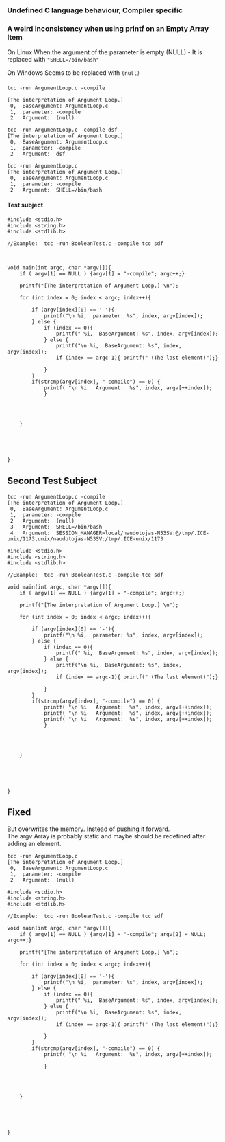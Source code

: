 ### Undefined C language behaviour, Compiler specific
### A weird inconsistency when using printf on an Empty Array Item
On Linux
When the argument of the parameter is empty (NULL) - It is replaced with `"SHELL=/bin/bash"`

On Windows
Seems to be replaced with `(null)`

####



`tcc -run ArgumentLoop.c -compile `
```
[The interpretation of Argument Loop.] 
 0,  BaseArgument: ArgumentLoop.c
 1,  parameter: -compile
 2   Argument:  (null)
```

```
tcc -run ArgumentLoop.c -compile dsf
[The interpretation of Argument Loop.] 
 0,  BaseArgument: ArgumentLoop.c
 1,  parameter: -compile
 2   Argument:  dsf
```

```
tcc -run ArgumentLoop.c 
[The interpretation of Argument Loop.] 
 0,  BaseArgument: ArgumentLoop.c
 1,  parameter: -compile
 2   Argument:  SHELL=/bin/bash
```


#### Test subject
```
#include <stdio.h>
#include <string.h>
#include <stdlib.h>

//Example:  tcc -run BooleanTest.c -compile tcc sdf



void main(int argc, char *argv[]){
	if ( argv[1] == NULL ) {argv[1] = "-compile"; argc++;}
	
	printf("[The interpretation of Argument Loop.] \n");
	
	for (int index = 0; index < argc; index++){
		
		if (argv[index][0] == '-'){ 
			printf("\n %i,  parameter: %s", index, argv[index]); 
		} else { 
			if (index == 0){
				printf(" %i,  BaseArgument: %s", index, argv[index]); 
			} else {
				printf("\n %i,  BaseArgument: %s", index, argv[index]); 
				if (index == argc-1){ printf(" (The last element)");}
				
			}
		}
		if(strcmp(argv[index], "-compile") == 0) {
			printf( "\n %i   Argument:  %s", index, argv[++index]);
			}
		

		
		
	}
	
	

	

}
```



## Second Test Subject

```
tcc -run ArgumentLoop.c -compile
[The interpretation of Argument Loop.] 
 0,  BaseArgument: ArgumentLoop.c
 1,  parameter: -compile
 2   Argument:  (null)
 3   Argument:  SHELL=/bin/bash
 4   Argument:  SESSION_MANAGER=local/naudotojas-N53SV:@/tmp/.ICE-unix/1173,unix/naudotojas-N53SV:/tmp/.ICE-unix/1173
```

```
#include <stdio.h>
#include <string.h>
#include <stdlib.h>

//Example:  tcc -run BooleanTest.c -compile tcc sdf

void main(int argc, char *argv[]){
	if ( argv[1] == NULL ) {argv[1] = "-compile"; argc++;}
	
	printf("[The interpretation of Argument Loop.] \n");
	
	for (int index = 0; index < argc; index++){
		
		if (argv[index][0] == '-'){ 
			printf("\n %i,  parameter: %s", index, argv[index]); 
		} else { 
			if (index == 0){
				printf(" %i,  BaseArgument: %s", index, argv[index]); 
			} else {
				printf("\n %i,  BaseArgument: %s", index, argv[index]); 
				if (index == argc-1){ printf(" (The last element)");}
				
			}
		}
		if(strcmp(argv[index], "-compile") == 0) {
			printf( "\n %i   Argument:  %s", index, argv[++index]);
			printf( "\n %i   Argument:  %s", index, argv[++index]);
			printf( "\n %i   Argument:  %s", index, argv[++index]);
			}
		

		
		
	}
	
	

	

}
```

## Fixed 
But overwrites the memory. Instead of pushing it forward.  
The argv Array is probably static and maybe should be redefined after adding an element.

```
tcc -run ArgumentLoop.c 
[The interpretation of Argument Loop.] 
 0,  BaseArgument: ArgumentLoop.c
 1,  parameter: -compile
 2   Argument:  (null)
```

```
#include <stdio.h>
#include <string.h>
#include <stdlib.h>

//Example:  tcc -run BooleanTest.c -compile tcc sdf

void main(int argc, char *argv[]){
	if ( argv[1] == NULL ) {argv[1] = "-compile"; argv[2] = NULL; argc++;}
	
	printf("[The interpretation of Argument Loop.] \n");
	
	for (int index = 0; index < argc; index++){
		
		if (argv[index][0] == '-'){ 
			printf("\n %i,  parameter: %s", index, argv[index]); 
		} else { 
			if (index == 0){
				printf(" %i,  BaseArgument: %s", index, argv[index]); 
			} else {
				printf("\n %i,  BaseArgument: %s", index, argv[index]); 
				if (index == argc-1){ printf(" (The last element)");}
				
			}
		}
		if(strcmp(argv[index], "-compile") == 0) {
			printf( "\n %i   Argument:  %s", index, argv[++index]);

			}
		

		
		
	}
	
	

	

}
```
